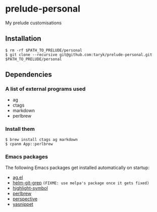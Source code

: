 # prelude-personal
My prelude customisations

## Installation

    $ rm -rf $PATH_TO_PRELUDE/personal
    $ git clone --recursive git@github.com:taryk/prelude-personal.git $PATH_TO_PRELUDE/personal

## Dependencies

### A list of external programs used

* ag
* ctags
* markdown
* perlbrew

### Install them

    $ brew install ctags ag markdown
    $ cpanm App::perlbrew

### Emacs packages

The following Emacs packages get installed automatically on startup:

* [ag.el](https://stable.melpa.org/#/ag)
* [helm-git-grep](https://github.com/PythonNut/helm-git-grep/) `(FIXME: use melpa's package once it gets fixed)`
* [highlight-symbol](https://stable.melpa.org/#/)
* [perlbrew](https://stable.melpa.org/#/ag)
* [perspective](https://stable.melpa.org/#/perspective)
* [yasnippet](https://stable.melpa.org/#/yasnippet)

